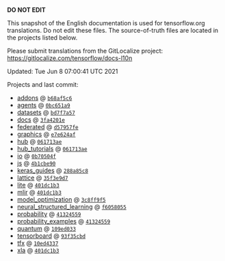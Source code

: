 __DO NOT EDIT__

This snapshot of the English documentation is used for tensorflow.org
translations. Do not edit these files. The source-of-truth files are located in
the projects listed below.

Please submit translations from the GitLocalize project: https://gitlocalize.com/tensorflow/docs-l10n

Updated: Tue Jun  8 07:00:41 UTC 2021

Projects and last commit:

- [addons](https://github.com/tensorflow/addons/tree/master/docs) @ <a href='https://github.com/tensorflow/addons/commit/b68af5c611dd06894ad282ec263a92e1681c83db'><code>b68af5c6</code></a>
- [agents](https://github.com/tensorflow/agents/tree/master/docs) @ <a href='https://github.com/tensorflow/agents/commit/0bc651a983ae515e07c04b70b9f01406e4a5237c'><code>0bc651a9</code></a>
- [datasets](https://github.com/tensorflow/datasets/tree/master/docs) @ <a href='https://github.com/tensorflow/datasets/commit/bd7f7a576e72c5c9fa75436a6828698bde5e1ad7'><code>bd7f7a57</code></a>
- [docs](https://github.com/tensorflow/docs/tree/master/site/en) @ <a href='https://github.com/tensorflow/docs/commit/3fa4201ea5b27ce64ba1f6b55664abeb5ccca4da'><code>3fa4201e</code></a>
- [federated](https://github.com/tensorflow/federated/tree/master/docs) @ <a href='https://github.com/tensorflow/federated/commit/d57957fed2399a75162f86c27321ec634798daa6'><code>d57957fe</code></a>
- [graphics](https://github.com/tensorflow/graphics/tree/master/tensorflow_graphics/g3doc) @ <a href='https://github.com/tensorflow/graphics/commit/e7e624af3efbb52db67a262d03dde7eccc97eda9'><code>e7e624af</code></a>
- [hub](https://github.com/tensorflow/hub/tree/master/docs) @ <a href='https://github.com/tensorflow/hub/commit/061713ae72e3bb24e80f4a35772649a9d06851db'><code>061713ae</code></a>
- [hub_tutorials](https://github.com/tensorflow/hub/tree/master/examples/colab) @ <a href='https://github.com/tensorflow/hub/commit/061713ae72e3bb24e80f4a35772649a9d06851db'><code>061713ae</code></a>
- [io](https://github.com/tensorflow/io/tree/master/docs) @ <a href='https://github.com/tensorflow/io/commit/0b70504f1425504e1c0149ee8cb8fd55cfb9082b'><code>0b70504f</code></a>
- [js](https://github.com/tensorflow/tfjs-website/tree/master/docs) @ <a href='https://github.com/tensorflow/tfjs-website/commit/4b1cbe9076f03e713de2772442b86c1e2ce68171'><code>4b1cbe90</code></a>
- [keras_guides](https://github.com/tensorflow/docs/tree/snapshot-keras/site/en/guide/keras) @ <a href='https://github.com/tensorflow/docs/commit/288a85c8c652050d802d4737ebf21d19254b6672'><code>288a85c8</code></a>
- [lattice](https://github.com/tensorflow/lattice/tree/master/docs) @ <a href='https://github.com/tensorflow/lattice/commit/35f3e9d7da7f90a700d7a903e1818e82965f245c'><code>35f3e9d7</code></a>
- [lite](https://github.com/tensorflow/tensorflow/tree/master/tensorflow/lite/g3doc) @ <a href='https://github.com/tensorflow/tensorflow/commit/401dc1b3db4e7412f4fc50f96c25fd564d593f4c'><code>401dc1b3</code></a>
- [mlir](https://github.com/tensorflow/tensorflow/tree/master/tensorflow/compiler/mlir/g3doc) @ <a href='https://github.com/tensorflow/tensorflow/commit/401dc1b3db4e7412f4fc50f96c25fd564d593f4c'><code>401dc1b3</code></a>
- [model_optimization](https://github.com/tensorflow/model-optimization/tree/master/tensorflow_model_optimization/g3doc) @ <a href='https://github.com/tensorflow/model-optimization/commit/3c8ff9f56649b4c959a7328c3669dc8287ef0b30'><code>3c8ff9f5</code></a>
- [neural_structured_learning](https://github.com/tensorflow/neural-structured-learning/tree/master/g3doc) @ <a href='https://github.com/tensorflow/neural-structured-learning/commit/f60580554d0b2b1d5418e156a016d4436000e1aa'><code>f6058055</code></a>
- [probability](https://github.com/tensorflow/probability/tree/master/tensorflow_probability/g3doc) @ <a href='https://github.com/tensorflow/probability/commit/41324559a90f10da6116fdd3d6d3b347a613c61f'><code>41324559</code></a>
- [probability_examples](https://github.com/tensorflow/probability/tree/master/tensorflow_probability/examples/jupyter_notebooks) @ <a href='https://github.com/tensorflow/probability/commit/41324559a90f10da6116fdd3d6d3b347a613c61f'><code>41324559</code></a>
- [quantum](https://github.com/tensorflow/quantum/tree/master/docs) @ <a href='https://github.com/tensorflow/quantum/commit/109ed03362ccf457f68dd8edf744deb9a5a64182'><code>109ed033</code></a>
- [tensorboard](https://github.com/tensorflow/tensorboard/tree/master/docs) @ <a href='https://github.com/tensorflow/tensorboard/commit/93f35cbdb6c4b479c8dd62ccea3d576b0ed7862d'><code>93f35cbd</code></a>
- [tfx](https://github.com/tensorflow/tfx/tree/master/docs) @ <a href='https://github.com/tensorflow/tfx/commit/10ed4337b2e4bd2223912db495b8bffdc9c3e5b2'><code>10ed4337</code></a>
- [xla](https://github.com/tensorflow/tensorflow/tree/master/tensorflow/compiler/xla/g3doc) @ <a href='https://github.com/tensorflow/tensorflow/commit/401dc1b3db4e7412f4fc50f96c25fd564d593f4c'><code>401dc1b3</code></a>

